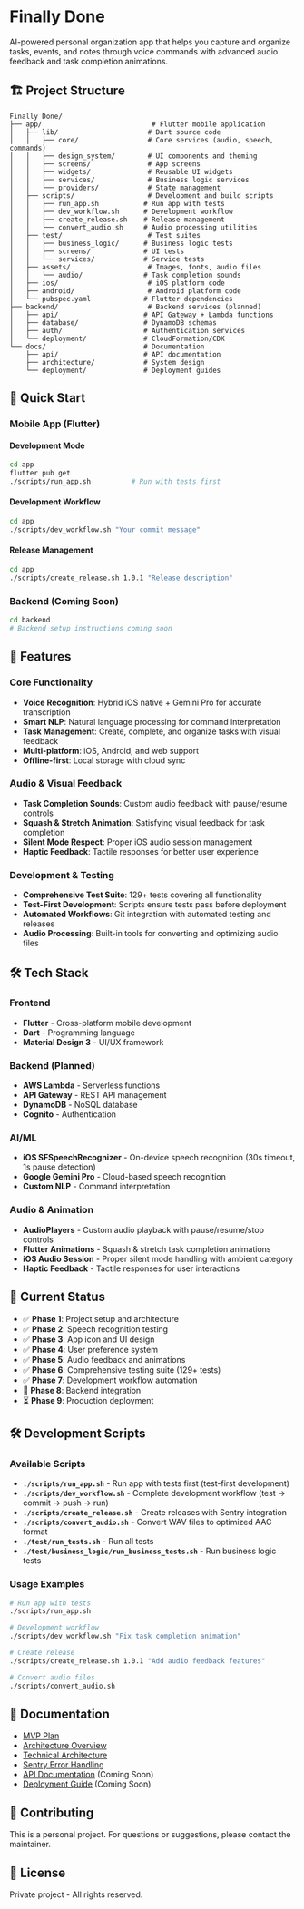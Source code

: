 # Finally Done

AI-powered personal organization app that helps you capture and organize tasks, events, and notes through voice commands with advanced audio feedback and task completion animations.

## 🏗️ Project Structure

```
Finally Done/
├── app/                           # Flutter mobile application
│   ├── lib/                      # Dart source code
│   │   ├── core/                 # Core services (audio, speech, commands)
│   │   ├── design_system/        # UI components and theming
│   │   ├── screens/              # App screens
│   │   ├── widgets/              # Reusable UI widgets
│   │   ├── services/             # Business logic services
│   │   └── providers/            # State management
│   ├── scripts/                  # Development and build scripts
│   │   ├── run_app.sh           # Run app with tests
│   │   ├── dev_workflow.sh      # Development workflow
│   │   ├── create_release.sh    # Release management
│   │   └── convert_audio.sh     # Audio processing utilities
│   ├── test/                     # Test suites
│   │   ├── business_logic/      # Business logic tests
│   │   ├── screens/             # UI tests
│   │   └── services/            # Service tests
│   ├── assets/                   # Images, fonts, audio files
│   │   └── audio/               # Task completion sounds
│   ├── ios/                      # iOS platform code
│   ├── android/                  # Android platform code
│   └── pubspec.yaml             # Flutter dependencies
├── backend/                      # Backend services (planned)
│   ├── api/                     # API Gateway + Lambda functions
│   ├── database/                # DynamoDB schemas
│   ├── auth/                    # Authentication services
│   └── deployment/              # CloudFormation/CDK
└── docs/                        # Documentation
    ├── api/                     # API documentation
    ├── architecture/            # System design
    └── deployment/              # Deployment guides
```

## 🚀 Quick Start

### Mobile App (Flutter)

#### Development Mode
```bash
cd app
flutter pub get
./scripts/run_app.sh          # Run with tests first
```

#### Development Workflow
```bash
cd app
./scripts/dev_workflow.sh "Your commit message"
```

#### Release Management
```bash
cd app
./scripts/create_release.sh 1.0.1 "Release description"
```

### Backend (Coming Soon)
```bash
cd backend
# Backend setup instructions coming soon
```

## 🎯 Features

### Core Functionality
- **Voice Recognition**: Hybrid iOS native + Gemini Pro for accurate transcription
- **Smart NLP**: Natural language processing for command interpretation
- **Task Management**: Create, complete, and organize tasks with visual feedback
- **Multi-platform**: iOS, Android, and web support
- **Offline-first**: Local storage with cloud sync

### Audio & Visual Feedback
- **Task Completion Sounds**: Custom audio feedback with pause/resume controls
- **Squash & Stretch Animation**: Satisfying visual feedback for task completion
- **Silent Mode Respect**: Proper iOS audio session management
- **Haptic Feedback**: Tactile responses for better user experience

### Development & Testing
- **Comprehensive Test Suite**: 129+ tests covering all functionality
- **Test-First Development**: Scripts ensure tests pass before deployment
- **Automated Workflows**: Git integration with automated testing and releases
- **Audio Processing**: Built-in tools for converting and optimizing audio files

## 🛠️ Tech Stack

### Frontend
- **Flutter** - Cross-platform mobile development
- **Dart** - Programming language
- **Material Design 3** - UI/UX framework

### Backend (Planned)
- **AWS Lambda** - Serverless functions
- **API Gateway** - REST API management
- **DynamoDB** - NoSQL database
- **Cognito** - Authentication

### AI/ML
- **iOS SFSpeechRecognizer** - On-device speech recognition (30s timeout, 1s pause detection)
- **Google Gemini Pro** - Cloud-based speech recognition
- **Custom NLP** - Command interpretation

### Audio & Animation
- **AudioPlayers** - Custom audio playback with pause/resume/stop controls
- **Flutter Animations** - Squash & stretch task completion animations
- **iOS Audio Session** - Proper silent mode handling with ambient category
- **Haptic Feedback** - Tactile responses for user interactions

## 📱 Current Status

- ✅ **Phase 1**: Project setup and architecture
- ✅ **Phase 2**: Speech recognition testing
- ✅ **Phase 3**: App icon and UI design
- ✅ **Phase 4**: User preference system
- ✅ **Phase 5**: Audio feedback and animations
- ✅ **Phase 6**: Comprehensive testing suite (129+ tests)
- ✅ **Phase 7**: Development workflow automation
- 🔄 **Phase 8**: Backend integration
- ⏳ **Phase 9**: Production deployment

## 🛠️ Development Scripts

### Available Scripts
- **`./scripts/run_app.sh`** - Run app with tests first (test-first development)
- **`./scripts/dev_workflow.sh`** - Complete development workflow (test → commit → push → run)
- **`./scripts/create_release.sh`** - Create releases with Sentry integration
- **`./scripts/convert_audio.sh`** - Convert WAV files to optimized AAC format
- **`./test/run_tests.sh`** - Run all tests
- **`./test/business_logic/run_business_tests.sh`** - Run business logic tests

### Usage Examples
```bash
# Run app with tests
./scripts/run_app.sh

# Development workflow
./scripts/dev_workflow.sh "Fix task completion animation"

# Create release
./scripts/create_release.sh 1.0.1 "Add audio feedback features"

# Convert audio files
./scripts/convert_audio.sh
```

## 📖 Documentation

- [MVP Plan](docs/finally-done-mvp.plan.md)
- [Architecture Overview](ARCHITECTURE_OVERVIEW.md)
- [Technical Architecture](docs/architecture/TECHNICAL_ARCHITECTURE.md)
- [Sentry Error Handling](docs/architecture/SENTRY_ERROR_HANDLING.md)
- [API Documentation](docs/api/) (Coming Soon)
- [Deployment Guide](docs/deployment/) (Coming Soon)

## 🤝 Contributing

This is a personal project. For questions or suggestions, please contact the maintainer.

## 📄 License

Private project - All rights reserved.
